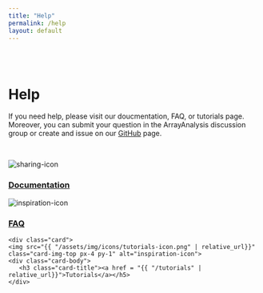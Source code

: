 ```yaml
---
title: "Help"
permalink: /help
layout: default
---
```

<br>
<br>
<h1><b>Help</b></h1>
<p>If you need help, please visit our doucmentation, FAQ, or tutorials page. 
Moreover, you can submit your question in the ArrayAnalysis discussion group or create and issue on our <a href="https://github.com/jarnokoetsier/ArrayAnalysis/issues">GitHub</a> page.</p><p>
<br>
<div class="container px-1">
<div class="card-deck text-center">

  <div class="card">
    <img src="{{ "/assets/img/icons/documentation-icon.png" | relative_url}}" class="card-img-top px-4 py-1" alt="sharing-icon">
    <div class="card-body">
      <h3 class="card-title"><a href = "{{ "/documentation" | relative_url}}">Documentation</a></h5>
    </div>
  </div>
  
  <div class="card">
    <img src="{{ "/assets/img/icons/faq-icon.png" | relative_url}}" class="card-img-top px-4 py-1" alt="inspiration-icon">
    <div class="card-body">
       <h3 class="card-title"><a href = "{{ "/faq" | relative_url}}">FAQ</a></h5>
    </div>
  </div>
  
    <div class="card">
    <img src="{{ "/assets/img/icons/tutorials-icon.png" | relative_url}}" class="card-img-top px-4 py-1" alt="inspiration-icon">
    <div class="card-body">
       <h3 class="card-title"><a href = "{{ "/tutorials" | relative_url}}">Tutorials</a></h5>
    </div>
  </div>
  
  
</div>
</div>
<br>




